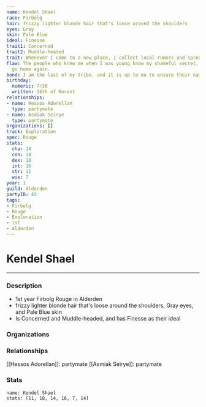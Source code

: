 ```yaml
---
name: Kendel Shael
race: Firbolg
hair: frizzy lighter blonde hair that's loose around the shoulders
eyes: Gray
skin: Pale Blue
ideal: Finesse
trait1: Concerned
trait2: Muddle-headed
trait: Whenever I come to a new place, I collect local rumors and spread gossip.
flaw: The people who knew me when I was young know my shameful secret, so I can never
  go home again.
bond: I am the last of my tribe, and it is up to me to ensure their names enter legend.
birthday:
  numeric: 7/26
  written: 26th of Korent
relationships:
- name: Hessos Adorellan
  type: partymate
- name: Asmiak Seirye
  type: partymate
organizations: []
track: Exploration
spec: Rouge
stats:
  cha: 14
  con: 14
  dex: 18
  int: 16
  str: 11
  wis: 7
year: 1
guild: Alderden
partyID: 43
tags:
- Firbolg
- Rouge
- Exploration
- 1st
- Alderden
---
```

# Kendel Shael
---
### Description
- 1st year Firbolg Rouge in Alderden
- frizzy lighter blonde hair that's loose around the shoulders, Gray eyes, and Pale Blue skin
- Is Concerned and Muddle-headed, and has Finesse as their ideal

### Organizations
### Relationships
[[Hessos Adorellan]]: partymate
[[Asmiak Seirye]]: partymate
### Stats
```statblock
name: Kendel Shael
stats: [11, 18, 14, 16, 7, 14]
```